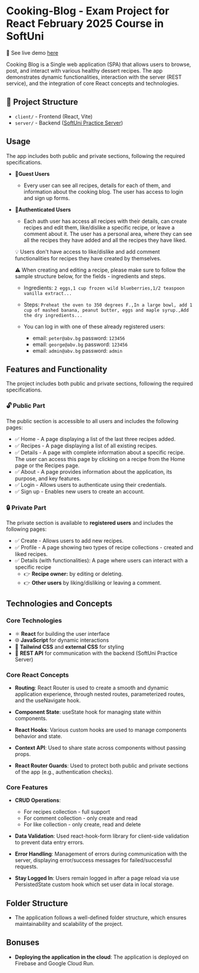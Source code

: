 # Cooking-Blog - Exam Project for React February 2025 Course in SoftUni

🔎 See live demo [here](https://cooking-blog-455509.web.app/)

Cooking Blog is a Single web application (SPA) that allows users to browse, post, and interact with various healthy dessert recipes. The app demonstrates dynamic functionalities, interaction with the server (REST service), and the integration of core React concepts and technologies.

## 📁 Project Structure

- `client/` - Frontend (React, Vite)
- `server/` - Backend ([SoftUni Practice Server](https://github.com/softuni-practice-server/softuni-practice-server))

## Usage

The app includes both public and private sections, following the required specifications.

- 📌**Guest Users**

  - Every user can see all recipes, details for each of them, and information about the cooking blog. The user has access to login and sign up forms.

- 📌**Authenticated Users**

  - Each auth user has access all recipes with their details, can create recipes and edit them, like/dislike a specific recipe, or leave a comment about it. The user has a personal area, where they can see all the recipes they have added and all the recipes they have liked.

  💡 Users don't have access to like/dislike and add comment functionalities for recipes they have created by themselves.

  ⚠️ When creating and editing a recipe, please make sure to follow the sample structure below, for the fields - ingredients and steps.

  - Ingredients: `2 eggs,1 cup frozen wild blueberries,1/2 teaspoon vanilla extract...`
  - Steps: `Preheat the oven to 350 degrees F.,In a large bowl, add 1 cup of mashed banana, peanut butter, eggs and maple syrup.,Add the dry ingredients...`

  - You can log in with one of these already registered users:

    - email: `peter@abv.bg` password: `123456`
    - email: `george@abv.bg` password: `123456`
    - email: `admin@abv.bg` password: `admin`

## Features and Functionality

The project includes both public and private sections, following the required specifications.

### 🔓 Public Part

The public section is accessible to all users and includes the following pages:

- ✅ Home - A page displaying a list of the last three recipes added.
- ✅ Recipes - A page displaying a list of all existing recipes.
- ✅ Details - A page with complete information about a specific recipe. The user can access this page by clicking on a recipe from the Home page or the Recipes page.
- ✅ About - A page provides information about the application, its purpose, and key features.
- ✅ Login - Allows users to authenticate using their credentials.
- ✅ Sign up - Enables new users to create an account.

### 🔒 Private Part

The private section is available to **registered users** and includes the following pages:

- ✅ Create - Allows users to add new recipes.
- ✅ Profile - A page showing two types of recipe collections - created and liked recipes.
- ✅ Details (with functionalities): A page where users can interact with a specific recipe
  - 👉 **Recipe owner:** by editing or deleting.
  - 👉 **Other users** by liking/disliking or leaving a comment.

## Technologies and Concepts

### Core Technologies

- ⚛ **React** for building the user interface
- 🌐 **JavaScript** for dynamic interactions
- 🎨 **Tailwind CSS** and **external CSS** for styling
- 🔗 **REST API** for communication with the backend (SoftUni Practice Server)

### Core React Concepts

- **Routing**: React Router is used to create a smooth and dynamic application experience, through nested routes, parameterized routes, and the useNavigate hook.

- **Component State**: useState hook for managing state within components.

- **React Hooks**: Various custom hooks are used to manage components behavior and state.

- **Context API**: Used to share state across components without passing props.

- **React Router Guards**: Used to protect both public and private sections of the app (e.g., authentication checks).

### Core Features

- **CRUD Operations**:

  - For recipes collection - full support
  - For comment collection - only create and read
  - For like collection - only create, read and delete

- **Data Validation**: Used react-hook-form library for client-side validation to prevent data entry errors.

- **Error Handling**: Management of errors during communication with the server, displaying error/success messages for failed/successful requests.

- **Stay Logged In**: Users remain logged in after a page reload via use PersistedState custom hook which set user data in local storage.

## Folder Structure

- The application follows a well-defined folder structure, which ensures maintainability and scalability of the project.

## Bonuses

- **Deploying the application in the cloud**: The application is deployed on Firebase and Google Cloud Run.
